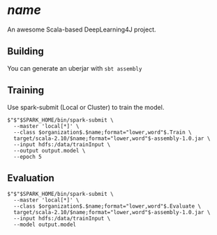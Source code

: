 # $name$

An awesome Scala-based DeepLearning4J project.

## Building

You can generate an uberjar with `sbt assembly`

## Training

Use spark-submit (Local or Cluster) to train the model.

    $"$"$SPARK_HOME/bin/spark-submit \
      --master 'local[*]' \
      --class $organization$.$name;format="lower,word"$.Train \
      target/scala-2.10/$name;format="lower,word"$-assembly-1.0.jar \
      --input hdfs:/data/trainInput \ 
      --output output.model \ 
      --epoch 5

## Evaluation

    $"$"$SPARK_HOME/bin/spark-submit \
      --master 'local[*]' \
      --class $organization$.$name;format="lower,word"$.Evaluate \
      target/scala-2.10/$name;format="lower,word"$-assembly-1.0.jar \
      --input hdfs:/data/trainInput \ 
      --model output.model